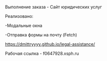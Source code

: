 Выполнение заказа - Сайт юридических услуг

Реализовано:

-Модальные окна

-Отправка формы на почту (Fetch)

https://dmittryyyy.github.io/legal-assistance/

Рабочая ссылка - f0647928.xsph.ru
